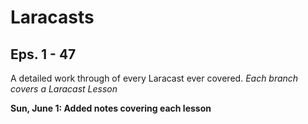 Laracasts
=========

Eps. 1 - 47
-----------

A detailed work through of every Laracast ever covered.
*Each branch covers a Laracast Lesson*

**Sun, June 1: Added notes covering each lesson**


